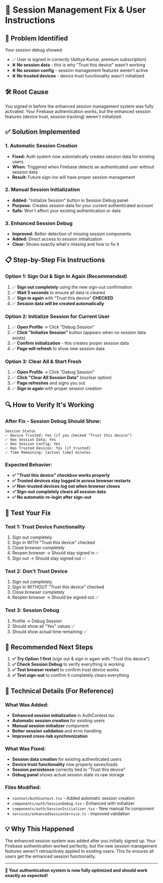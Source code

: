 # 🔧 Session Management Fix & User Instructions

## 🎯 **Problem Identified**
Your session debug showed:
- ✅ User is signed in correctly (Aditya Kumar, premium subscription)  
- ❌ **No session data** - this is why "Trust this device" wasn't working
- ❌ **No session config** - session management features weren't active
- ❌ **No trusted devices** - device trust functionality wasn't initialized

## 🛠 **Root Cause**
You signed in before the enhanced session management system was fully activated. Your Firebase authentication works, but the enhanced session features (device trust, session tracking) weren't initialized.

## ✅ **Solution Implemented**

### **1. Automatic Session Creation**
- **Fixed:** Auth system now automatically creates session data for existing users
- **When:** Triggered when Firebase detects an authenticated user without session data
- **Result:** Future sign-ins will have proper session management

### **2. Manual Session Initialization**
- **Added:** "Initialize Session" button in Session Debug panel
- **Purpose:** Creates session data for your current authenticated account
- **Safe:** Won't affect your existing authentication or data

### **3. Enhanced Session Debug**
- **Improved:** Better detection of missing session components
- **Added:** Direct access to session initialization
- **Clear:** Shows exactly what's missing and how to fix it

## 📋 **Step-by-Step Fix Instructions**

### **Option 1: Sign Out & Sign In Again (Recommended)**
1. ✅ **Sign out completely** using the new sign-out confirmation
2. ✅ **Wait 5 seconds** to ensure all data is cleared
3. ✅ **Sign in again** with "Trust this device" **CHECKED**
4. ✅ **Session data will be created automatically**

### **Option 2: Initialize Session for Current User**
1. ✅ **Open Profile** → Click "Debug Session"
2. ✅ **Click "Initialize Session"** button (appears when no session data exists)
3. ✅ **Confirm initialization** - this creates proper session data
4. ✅ **Page will refresh** to show new session data

### **Option 3: Clear All & Start Fresh**
1. ✅ **Open Profile** → Click "Debug Session" 
2. ✅ **Click "Clear All Session Data"** (nuclear option)
3. ✅ **Page refreshes** and signs you out
4. ✅ **Sign in again** with proper session creation

## 🔍 **How to Verify It's Working**

### **After Fix - Session Debug Should Show:**
```
Session Status
✅ Device Trusted: Yes (if you checked "Trust this device")
✅ Has Session Data: Yes  
✅ Has Session Config: Yes
✅ Has Trusted Devices: Yes (if trusted)
✅ Time Remaining: [actual time] minutes
```

### **Expected Behavior:**
- **✅ "Trust this device" checkbox works properly**
- **✅ Trusted devices stay logged in across browser restarts**  
- **✅ Non-trusted devices log out when browser closes**
- **✅ Sign-out completely clears all session data**
- **✅ No automatic re-login after sign-out**

## 🚀 **Test Your Fix**

### **Test 1: Trust Device Functionality**
1. Sign out completely
2. Sign in WITH "Trust this device" checked
3. Close browser completely
4. Reopen browser → Should stay signed in ✅
5. Sign out → Should stay signed out ✅

### **Test 2: Don't Trust Device**
1. Sign out completely  
2. Sign in WITHOUT "Trust this device" checked
3. Close browser completely
4. Reopen browser → Should be signed out ✅

### **Test 3: Session Debug**
1. Profile → Debug Session
2. Should show all "Yes" values ✅
3. Should show actual time remaining ✅

## 🎯 **Recommended Next Steps**

1. **✅ Try Option 1 first** (sign out & sign in again with "Trust this device")
2. **✅ Check Session Debug** to verify everything is working
3. **✅ Test browser restart** to confirm trust device works
4. **✅ Test sign-out** to confirm it completely clears everything

## 🔧 **Technical Details** (For Reference)

### **What Was Added:**
- **Enhanced session initialization** in AuthContext.tsx
- **Automatic session creation** for existing users
- **Manual session initializer** component
- **Better session validation** and error handling
- **Improved cross-tab synchronization**

### **What Was Fixed:**
- **Session data creation** for existing authenticated users
- **Device trust functionality** now properly saves/loads
- **Session persistence** correctly tied to "Trust this device"
- **Debug panel** shows actual session state vs raw storage

### **Files Modified:**
- `context/AuthContext.tsx` - Added automatic session creation
- `components/auth/SessionDebug.tsx` - Enhanced with initializer
- `components/auth/SessionInitializer.tsx` - New manual fix component
- `services/enhancedSessionService.ts` - Improved validation

## 💡 **Why This Happened**

The enhanced session system was added after you initially signed up. Your Firebase authentication worked perfectly, but the new session management features weren't retroactively applied to existing users. This fix ensures all users get the enhanced session functionality.

---

**🎉 Your authentication system is now fully optimized and should work exactly as expected!**
